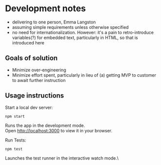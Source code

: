 # Development notes

- delivering to one person, Emma Langston
- assuming simple requirements unless otherwise specified
- no need for internationalization. However: it's a pain to retro-introduce variables(?) for embedded text, particularly in HTML, so that is introduced here

## Goals of solution

- Minimize over-engineering
- Minimize effort spent, particularly in lieu of (a) getting MVP to customer to await further instruction

## Usage instructions

Start a local dev server:

  `npm start`

Runs the app in the development mode.\
Open [http://localhost:3000](http://localhost:3000) to view it in your browser.

Run Tests:

  `npm test`

Launches the test runner in the interactive watch mode.\
